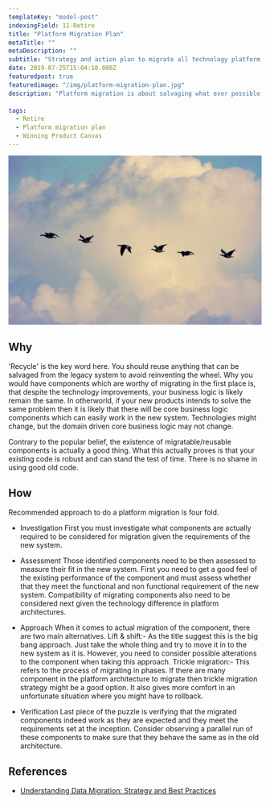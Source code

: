 ```yaml
---
templateKey: "model-post"
indexingField: 11-Retire
title: "Platform Migration Plan"
metaTitle: ""
metaDescription: ""
subtitle: "Strategy and action plan to migrate all technology platform components from old system to new system"
date: 2019-07-25T15:04:10.000Z
featuredpost: true
featuredimage: "/img/platform-migration-plan.jpg"
description: "Platform migration is about salvaging what ever possible from the old system. Components need to be reused as much as possible to avoid the pitfall of reinventing the wheel."

tags:
  - Retire
  - Platform migration plan
  - Winning Product Canvas
---
```


![flavor wheel](/img/platform-migration-plan.jpg)

## Why

'Recycle' is the key word here. You should reuse anything that can be salvaged from the legacy system to avoid reinventing the wheel. Why you would have components which are worthy of migrating in the first place is, that despite the technology improvements, your business logic is likely remain the same. In otherworld, if your new products intends to solve the same problem then it is likely that there will be core business logic components which can easily work in the new system. Technologies might change, but the domain driven core business logic may not change. 

Contrary to the popular belief, the existence of migratable/reusable components is actually a good thing. What this actually proves is that your existing code is robust and can stand the test of time. There is no shame in using good old code. 


## How

Recommended approach to do a platform migration is four fold.

- Investigation
First you must investigate what components are actually required to be considered for migration given the requirements of the new system.

- Assessment
Those identified components need to be then assessed to measure their fit in the new system. First you need to get a good feel of the existing performance of the component and must assess whether that they meet the functional and non functional requirement of the new system. 
Compatibility of migrating components also need to be considered next given the technology difference in platform architectures.

- Approach
When it comes to actual migration of the component, there are two main alternatives.
Lift & shift:- As the title suggest this is the big bang approach. Just take the whole thing and try to move it in to the new system as it is. However, you need to consider possible alterations to the component when taking this approach. 
Trickle migration:- This refers to the process of migrating in phases. If there are many component in the platform architecture to migrate then trickle migration strategy might be a good option. It also gives more comfort in an unfortunate situation where you might have to rollback.

- Verification
Last piece of the puzzle is verifying that the migrated components indeed work as they are expected and they meet the requirements set at the inception. Consider observing a parallel run of these components to make sure that they behave the same as in the old architecture.

## References

- [Understanding Data Migration: Strategy and Best Practices](https://www.talend.com/resources/understanding-data-migration-strategies-best-practices/)
